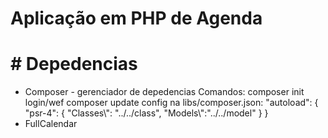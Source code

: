 # Aplicação em PHP de Agenda

# # Depedencias
- Composer - gerenciador de depedencias
    Comandos:
        composer init
        login/wef
        composer update 
        config na libs/composer.json: 
            "autoload": {
                "psr-4": {
                    "Classes\\": "../../class",
                    "Models\\":"../../model"
                }
            }
- FullCalendar